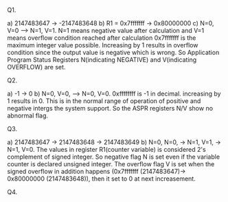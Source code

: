 Q1.

a) 2147483647 -> -2147483648
b) R1 = 0x7fffffff -> 0x80000000
c) N=0, V=0 --> N=1, V=1. N=1 means negative value after calculation and V=1 means overflow condition reached after calculation
0x7fffffff is the maximum integer value possible. Increasing by 1 results in overflow condition since the output value is negative which is wrong. So Application Program Status Registers N(indicating NEGATIVE) and V(indicating OVERFLOW) are set. 

Q2. 

a) -1 -> 0
b) N=0, V=0, --> N=0, V=0. 0xffffffff is -1 in decimal. increasing by 1 results in 0. This is in the normal range of operation of positive and negative intergs the system support. So the ASPR registers N/V show no abnormal flag.

Q3.

a) 2147483647 -> 2147483648 -> 2147483649
b) N=0, N=0, -> N=1, V=1, -> N=1, V=0. The values in register R1(counter variable) is considered 2's complement of signed integer. So negative flag N is set even if the variable counter is declared unsigned integer. The overflow flag V is set when the signed overflow in addition happens (0x7fffffff (2147483647)-> 0x80000000 (2147483648)), then it set to 0 at next increasement. 

Q4. 
